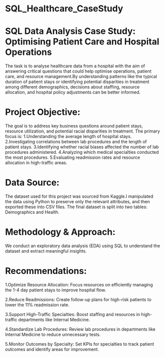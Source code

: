 # SQL_Healthcare_CaseStudy
# SQL Data Analysis Case Study: Optimising Patient Care and Hospital Operations
The task is to analyse healthcare data from a hospital with the aim of answering critical questions that could help optimise operations, patient care, and resource management.By understanding patterns like the typical duration of patient stays or identifying potential disparities in treatment among different demographics, decisions about staffing, resource allocation, and hospital policy adjustments can be better informed.
# Project Objective: 
The goal is to address key business questions around patient stays, resource utilization, and potential racial disparities in treatment. The primary focus is:
1.Understanding the average length of hospital stays.
2.Investigating correlations between lab procedures and the length of patient stays.
3.Identifying whether racial biases affected the number of lab procedures administered.
4.Analyzing which medical specialties conducted the most procedures.
5.Evaluating readmission rates and resource allocation in high-traffic areas.
# Data Source: 
The dataset used for this project was sourced from Kaggle.I manipulated the data using Python to preserve only the relevant attributes, and then exported these into CSV files. The final dataset is split into two tables: Demographics and Health.
# Methodology & Approach:
We conduct an exploratory data analysis (EDA) using SQL to understand the dataset and extract meaningful insights.
# Recommendations:
1.Optimize Resource Allocation: Focus resources on efficiently managing the 1-4 day patient stays to improve hospital flow.

2.Reduce Readmissions: Create follow-up plans for high-risk patients to lower the 11% readmission rate.

3.Support High-Traffic Specialties: Boost staffing and resources in high-traffic departments like Internal Medicine.

4.Standardize Lab Procedures: Review lab procedures in departments like Internal Medicine to reduce unnecessary tests.

5.Monitor Outcomes by Specialty: Set KPIs for specialties to track patient outcomes and identify areas for improvement.
